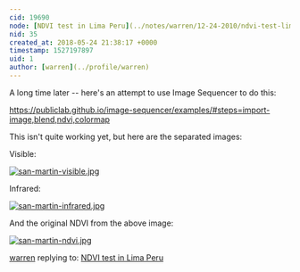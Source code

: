 ```yaml
---
cid: 19690
node: [NDVI test in Lima Peru](../notes/warren/12-24-2010/ndvi-test-lima-peru)
nid: 35
created_at: 2018-05-24 21:38:17 +0000
timestamp: 1527197897
uid: 1
author: [warren](../profile/warren)
---
```


A long time later -- here's an attempt to use Image Sequencer to do this:

https://publiclab.github.io/image-sequencer/examples/#steps=import-image,blend,ndvi,colormap

This isn't quite working yet, but here are the separated images:

Visible:

[![san-martin-visible.jpg](/i/25043)](/i/25043)

Infrared:

[![san-martin-infrared.jpg](/i/25042)](/i/25042)

And the original NDVI from the above image:

[![san-martin-ndvi.jpg](/i/25041)](/i/25041)


[warren](../profile/warren) replying to: [NDVI test in Lima Peru](../notes/warren/12-24-2010/ndvi-test-lima-peru)

